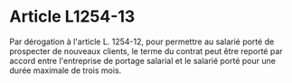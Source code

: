 # Article L1254-13

Par dérogation à l'article L. 1254-12, pour permettre au salarié porté de prospecter de nouveaux clients, le terme du contrat peut être reporté par accord entre l'entreprise de portage salarial et le salarié porté pour une durée maximale de trois mois.